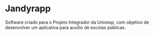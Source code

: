 # Jandyrapp
Software criado para o Projeto Integrador da Univesp, com objetivo de desenvolver um aplicativa para auxílio de escolas públicas.
